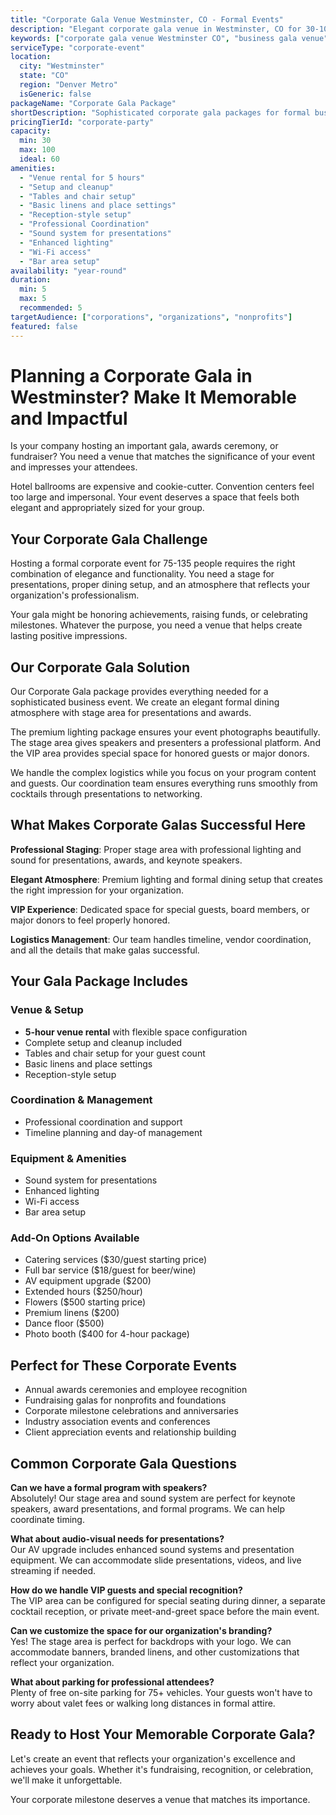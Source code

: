```yaml
---
title: "Corporate Gala Venue Westminster, CO - Formal Events"
description: "Elegant corporate gala venue in Westminster, CO for 30-100 guests. Formal business event packages starting at $2,000 with 5 hours and complete coordination."
keywords: ["corporate gala venue Westminster CO", "business gala venue", "corporate fundraiser venue", "formal business event", "company awards ceremony", "corporate event space"]
serviceType: "corporate-event"
location:
  city: "Westminster"
  state: "CO"
  region: "Denver Metro"
  isGeneric: false
packageName: "Corporate Gala Package"
shortDescription: "Sophisticated corporate gala packages for formal business events, fundraisers, and award ceremonies."
pricingTierId: "corporate-party"
capacity:
  min: 30
  max: 100
  ideal: 60
amenities:
  - "Venue rental for 5 hours"
  - "Setup and cleanup"
  - "Tables and chair setup"
  - "Basic linens and place settings"
  - "Reception-style setup"
  - "Professional Coordination"
  - "Sound system for presentations"
  - "Enhanced lighting"
  - "Wi-Fi access"
  - "Bar area setup"
availability: "year-round"
duration:
  min: 5
  max: 5
  recommended: 5
targetAudience: ["corporations", "organizations", "nonprofits"]
featured: false
---
```


# Planning a Corporate Gala in Westminster? Make It Memorable and Impactful

Is your company hosting an important gala, awards ceremony, or fundraiser? You need a venue that matches the significance of your event and impresses your attendees.

Hotel ballrooms are expensive and cookie-cutter. Convention centers feel too large and impersonal. Your event deserves a space that feels both elegant and appropriately sized for your group.

## Your Corporate Gala Challenge

Hosting a formal corporate event for 75-135 people requires the right combination of elegance and functionality. You need a stage for presentations, proper dining setup, and an atmosphere that reflects your organization's professionalism.

Your gala might be honoring achievements, raising funds, or celebrating milestones. Whatever the purpose, you need a venue that helps create lasting positive impressions.

## Our Corporate Gala Solution

Our Corporate Gala package provides everything needed for a sophisticated business event. We create an elegant formal dining atmosphere with stage area for presentations and awards.

The premium lighting package ensures your event photographs beautifully. The stage area gives speakers and presenters a professional platform. And the VIP area provides special space for honored guests or major donors.

We handle the complex logistics while you focus on your program content and guests. Our coordination team ensures everything runs smoothly from cocktails through presentations to networking.

## What Makes Corporate Galas Successful Here

**Professional Staging**: Proper stage area with professional lighting and sound for presentations, awards, and keynote speakers.

**Elegant Atmosphere**: Premium lighting and formal dining setup that creates the right impression for your organization.

**VIP Experience**: Dedicated space for special guests, board members, or major donors to feel properly honored.

**Logistics Management**: Our team handles timeline, vendor coordination, and all the details that make galas successful.

## Your Gala Package Includes

### Venue & Setup
- **5-hour venue rental** with flexible space configuration
- Complete setup and cleanup included
- Tables and chair setup for your guest count
- Basic linens and place settings
- Reception-style setup

### Coordination & Management
- Professional coordination and support
- Timeline planning and day-of management

### Equipment & Amenities
- Sound system for presentations
- Enhanced lighting
- Wi-Fi access
- Bar area setup

### Add-On Options Available
- Catering services ($30/guest starting price)
- Full bar service ($18/guest for beer/wine)
- AV equipment upgrade ($200)
- Extended hours ($250/hour)
- Flowers ($500 starting price)
- Premium linens ($200)
- Dance floor ($500)
- Photo booth ($400 for 4-hour package)

## Perfect for These Corporate Events

- Annual awards ceremonies and employee recognition
- Fundraising galas for nonprofits and foundations
- Corporate milestone celebrations and anniversaries
- Industry association events and conferences
- Client appreciation events and relationship building

## Common Corporate Gala Questions

**Can we have a formal program with speakers?**  
Absolutely! Our stage area and sound system are perfect for keynote speakers, award presentations, and formal programs. We can help coordinate timing.

**What about audio-visual needs for presentations?**  
Our AV upgrade includes enhanced sound systems and presentation equipment. We can accommodate slide presentations, videos, and live streaming if needed.

**How do we handle VIP guests and special recognition?**  
The VIP area can be configured for special seating during dinner, a separate cocktail reception, or private meet-and-greet space before the main event.

**Can we customize the space for our organization's branding?**  
Yes! The stage area is perfect for backdrops with your logo. We can accommodate banners, branded linens, and other customizations that reflect your organization.

**What about parking for professional attendees?**  
Plenty of free on-site parking for 75+ vehicles. Your guests won't have to worry about valet fees or walking long distances in formal attire.

## Ready to Host Your Memorable Corporate Gala?

Let's create an event that reflects your organization's excellence and achieves your goals. Whether it's fundraising, recognition, or celebration, we'll make it unforgettable.

Your corporate milestone deserves a venue that matches its importance.
